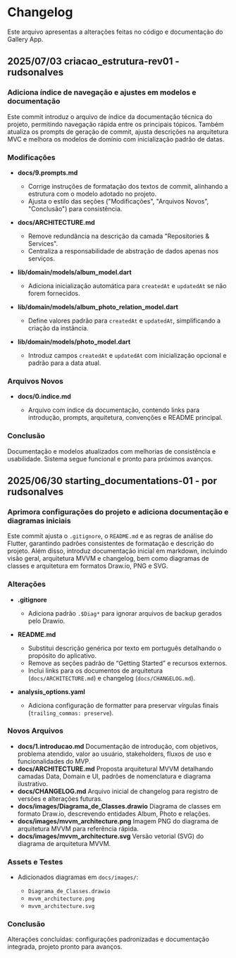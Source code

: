 # Changelog

Este arquivo apresentas a alterações feitas no código e documentação do Gallery App.

## 2025/07/03 criacao_estrutura-rev01 - rudsonalves

### Adiciona índice de navegação e ajustes em modelos e documentação

Este commit introduz o arquivo de índice da documentação técnica do projeto, permitindo navegação rápida entre os principais tópicos. Também atualiza os prompts de geração de commit, ajusta descrições na arquitetura MVC e melhora os modelos de domínio com inicialização padrão de datas.

### Modificações

* **docs/9.prompts.md**

  * Corrige instruções de formatação dos textos de commit, alinhando a estrutura com o modelo adotado no projeto.
  * Ajusta o estilo das seções ("Modificações", "Arquivos Novos", "Conclusão") para consistência.

* **docs/ARCHITECTURE.md**

  * Remove redundância na descrição da camada "Repositories & Services".
  * Centraliza a responsabilidade de abstração de dados apenas nos serviços.

* **lib/domain/models/album\_model.dart**

  * Adiciona inicialização automática para `createdAt` e `updatedAt` se não forem fornecidos.

* **lib/domain/models/album\_photo\_relation\_model.dart**

  * Define valores padrão para `createdAt` e `updatedAt`, simplificando a criação da instância.

* **lib/domain/models/photo\_model.dart**

  * Introduz campos `createdAt` e `updatedAt` com inicialização opcional e padrão para a data atual.

### Arquivos Novos

* **docs/0.indice.md**

  * Arquivo com índice da documentação, contendo links para introdução, prompts, arquitetura, convenções e README principal.

### Conclusão

Documentação e modelos atualizados com melhorias de consistência e usabilidade. Sistema segue funcional e pronto para próximos avanços.


## 2025/06/30 starting_documentations-01 - por rudsonalves

### Aprimora configurações do projeto e adiciona documentação e diagramas iniciais

Este commit ajusta o `.gitignore`, o `README.md` e as regras de análise do Flutter, garantindo padrões consistentes de formatação e descrição do projeto. Além disso, introduz documentação inicial em markdown, incluindo visão geral, arquitetura MVVM e changelog, bem como diagramas de classes e arquitetura em formatos Draw\.io, PNG e SVG.

### Alterações

* **.gitignore**

  * Adiciona padrão `.$Diag*` para ignorar arquivos de backup gerados pelo Drawio.
  
* **README.md**

  * Substitui descrição genérica por texto em português detalhando o propósito do aplicativo.
  * Remove as seções padrão de “Getting Started” e recursos externos.
  * Inclui links para os documentos de arquitetura (`docs/ARCHITECTURE.md`) e changelog (`docs/CHANGELOG.md`).

* **analysis\_options.yaml**

  * Adiciona configuração de formatter para preservar vírgulas finais (`trailing_commas: preserve`).

### Novos Arquivos

* **docs/1.introducao.md**
  Documentação de introdução, com objetivos, problema atendido, valor ao usuário, stakeholders, fluxos de uso e funcionalidades do MVP.
* **docs/ARCHITECTURE.md**
  Proposta arquitetural MVVM detalhando camadas Data, Domain e UI, padrões de nomenclatura e diagrama ilustrativo.
* **docs/CHANGELOG.md**
  Arquivo inicial de changelog para registro de versões e alterações futuras.
* **docs/images/Diagrama\_de\_Classes.drawio**
  Diagrama de classes em formato Draw\.io, descrevendo entidades Album, Photo e relações.
* **docs/images/mvvm\_architecture.png**
  Imagem PNG do diagrama de arquitetura MVVM para referência rápida.
* **docs/images/mvvm\_architecture.svg**
  Versão vetorial (SVG) do diagrama de arquitetura MVVM.

### Assets e Testes

* Adicionados diagramas em `docs/images/`:

  * `Diagrama_de_Classes.drawio`
  * `mvvm_architecture.png`
  * `mvvm_architecture.svg`

### Conclusão

Alterações concluídas: configurações padronizadas e documentação integrada, projeto pronto para avanços.